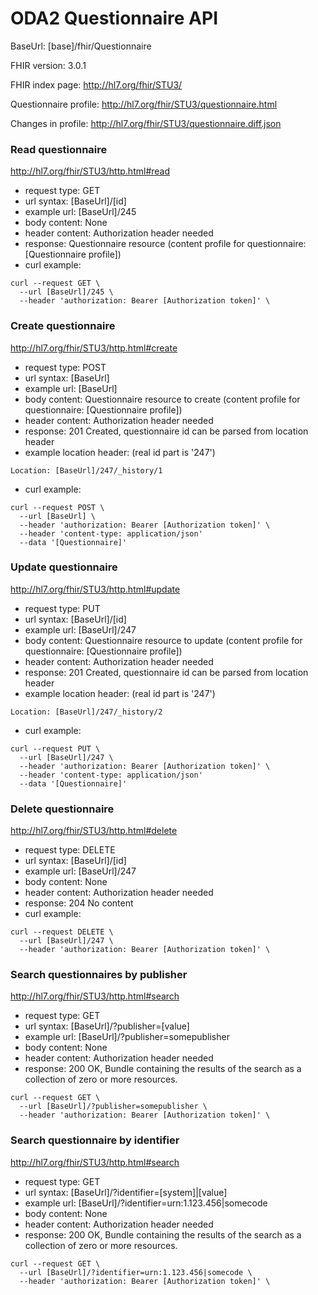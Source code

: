 # ODA2 Questionnaire API

BaseUrl: [base]/fhir/Questionnaire

FHIR version: 3.0.1 

FHIR index page: http://hl7.org/fhir/STU3/

Questionnaire profile: http://hl7.org/fhir/STU3/questionnaire.html

Changes in profile: http://hl7.org/fhir/STU3/questionnaire.diff.json

### Read questionnaire

http://hl7.org/fhir/STU3/http.html#read

- request type: GET
- url syntax: [BaseUrl]/[id]
- example url: [BaseUrl]/245
- body content: None
- header content: Authorization header needed
- response: Questionnaire resource (content profile for questionnaire: [Questionnaire profile])
- curl example:
```
curl --request GET \
  --url [BaseUrl]/245 \
  --header 'authorization: Bearer [Authorization token]' \
```
  
### Create questionnaire

http://hl7.org/fhir/STU3/http.html#create

- request type: POST
- url syntax: [BaseUrl]
- example url: [BaseUrl]
- body content: Questionnaire resource to create (content profile for questionnaire: [Questionnaire profile])
- header content: Authorization header needed
- response: 201 Created, questionnaire id can be parsed from location header
- example location header: (real id part is '247')
``` 
Location: [BaseUrl]/247/_history/1
```

- curl example:
```
curl --request POST \
  --url [BaseUrl] \
  --header 'authorization: Bearer [Authorization token]' \
  --header 'content-type: application/json'
  --data '[Questionnaire]'
```

### Update questionnaire

http://hl7.org/fhir/STU3/http.html#update

- request type: PUT
- url syntax: [BaseUrl]/[id]
- example url: [BaseUrl]/247
- body content: Questionnaire resource to update (content profile for questionnaire: [Questionnaire profile])
- header content: Authorization header needed
- response: 201 Created, questionnaire id can be parsed from location header 
- example location header: (real id part is '247')
``` 
Location: [BaseUrl]/247/_history/2
```
- curl example:
```
curl --request PUT \
  --url [BaseUrl]/247 \
  --header 'authorization: Bearer [Authorization token]' \
  --header 'content-type: application/json'
  --data '[Questionnaire]' 
```
  
### Delete questionnaire

http://hl7.org/fhir/STU3/http.html#delete

- request type: DELETE
- url syntax: [BaseUrl]/[id]
- example url: [BaseUrl]/247
- body content: None
- header content: Authorization header needed
- response: 204 No content
- curl example:
```
curl --request DELETE \
  --url [BaseUrl]/247 \
  --header 'authorization: Bearer [Authorization token]' \
```

### Search questionnaires by publisher

http://hl7.org/fhir/STU3/http.html#search

- request type: GET
- url syntax: [BaseUrl]/?publisher=[value]
- example url: [BaseUrl]/?publisher=somepublisher
- body content: None
- header content: Authorization header needed
- response: 200 OK, Bundle containing the results of the search as a collection of zero or more resources.
```
curl --request GET \
  --url [BaseUrl]/?publisher=somepublisher \
  --header 'authorization: Bearer [Authorization token]' \
```

### Search questionnaire by identifier

http://hl7.org/fhir/STU3/http.html#search

- request type: GET
- url syntax: [BaseUrl]/?identifier=[system]|[value]
- example url: [BaseUrl]/?identifier=urn:1.123.456|somecode
- body content: None
- header content: Authorization header needed
- response: 200 OK, Bundle containing the results of the search as a collection of zero or more resources.
```
curl --request GET \
  --url [BaseUrl]/?identifier=urn:1.123.456|somecode \
  --header 'authorization: Bearer [Authorization token]' \
```

  